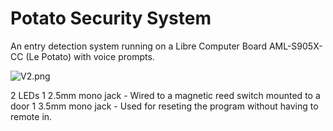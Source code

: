 # Potato Security System
An entry detection system running on a Libre Computer Board AML-S905X-CC (Le Potato) with voice prompts. 

![V2.png](https://github.com/galleu/potato-security-system/blob/66c711b05363f8485777fafdf21948254ea8ca51/v2.png)

2 LEDs
1 2.5mm mono jack - Wired to a magnetic reed switch mounted to a door
1 3.5mm mono jack - Used for reseting the program without having to remote in.
